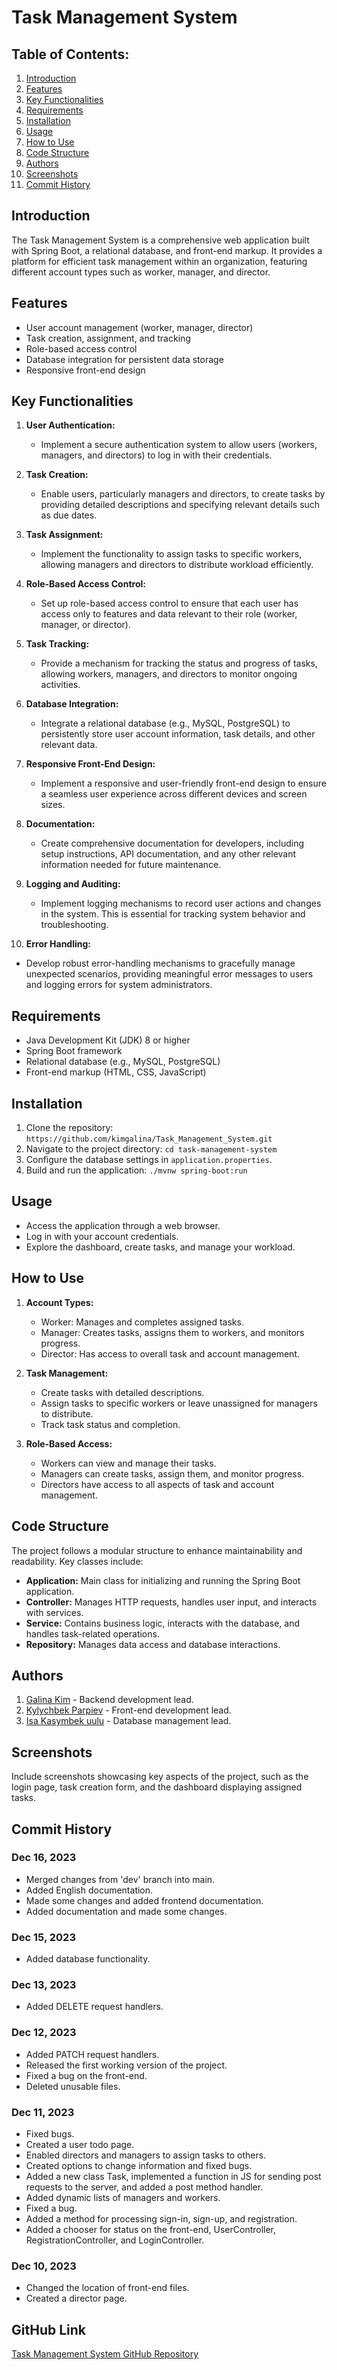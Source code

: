 # Task Management System

## Table of Contents:
1. [Introduction](#introduction)
2. [Features](#features)
3. [Key Functionalities](#key-functionalities)
4. [Requirements](#requirements)
5. [Installation](#installation)
6. [Usage](#usage)
7. [How to Use](#how-to-use)
8. [Code Structure](#code-structure)
9. [Authors](#authors)
10. [Screenshots](#screenshots)
11. [Commit History](#commit-history)

## Introduction
The Task Management System is a comprehensive web application built with Spring Boot, a relational database, and front-end markup. It provides a platform for efficient task management within an organization, featuring different account types such as worker, manager, and director.

## Features
- User account management (worker, manager, director)
- Task creation, assignment, and tracking
- Role-based access control
- Database integration for persistent data storage
- Responsive front-end design

## Key Functionalities
1. **User Authentication:**
   - Implement a secure authentication system to allow users (workers, managers, and directors) to log in with their credentials.

2. **Task Creation:**
   - Enable users, particularly managers and directors, to create tasks by providing detailed descriptions and specifying relevant details such as due dates.

3. **Task Assignment:**
   - Implement the functionality to assign tasks to specific workers, allowing managers and directors to distribute workload efficiently.

4. **Role-Based Access Control:**
   - Set up role-based access control to ensure that each user has access only to features and data relevant to their role (worker, manager, or director).

5. **Task Tracking:**
   - Provide a mechanism for tracking the status and progress of tasks, allowing workers, managers, and directors to monitor ongoing activities.

6. **Database Integration:**
   - Integrate a relational database (e.g., MySQL, PostgreSQL) to persistently store user account information, task details, and other relevant data.

7. **Responsive Front-End Design:**
   - Implement a responsive and user-friendly front-end design to ensure a seamless user experience across different devices and screen sizes.

8. **Documentation:**
   - Create comprehensive documentation for developers, including setup instructions, API documentation, and any other relevant information needed for future maintenance.

9. **Logging and Auditing:**
   - Implement logging mechanisms to record user actions and changes in the system. This is essential for tracking system behavior and troubleshooting.

10. **Error Handling:**
   - Develop robust error-handling mechanisms to gracefully manage unexpected scenarios, providing meaningful error messages to users and logging errors for system administrators.

## Requirements
- Java Development Kit (JDK) 8 or higher
- Spring Boot framework
- Relational database (e.g., MySQL, PostgreSQL)
- Front-end markup (HTML, CSS, JavaScript)

## Installation
1. Clone the repository: `https://github.com/kimgalina/Task_Management_System.git`
2. Navigate to the project directory: `cd task-management-system`
3. Configure the database settings in `application.properties`.
4. Build and run the application: `./mvnw spring-boot:run`

## Usage
- Access the application through a web browser.
- Log in with your account credentials.
- Explore the dashboard, create tasks, and manage your workload.

## How to Use
1. **Account Types:**
   - Worker: Manages and completes assigned tasks.
   - Manager: Creates tasks, assigns them to workers, and monitors progress.
   - Director: Has access to overall task and account management.

2. **Task Management:**
   - Create tasks with detailed descriptions.
   - Assign tasks to specific workers or leave unassigned for managers to distribute.
   - Track task status and completion.

3. **Role-Based Access:**
   - Workers can view and manage their tasks.
   - Managers can create tasks, assign them, and monitor progress.
   - Directors have access to all aspects of task and account management.

## Code Structure
The project follows a modular structure to enhance maintainability and readability. Key classes include:
- **Application:** Main class for initializing and running the Spring Boot application.
- **Controller:** Manages HTTP requests, handles user input, and interacts with services.
- **Service:** Contains business logic, interacts with the database, and handles task-related operations.
- **Repository:** Manages data access and database interactions.

## Authors
1. [Galina Kim](https://t.me/genriettakim) - Backend development lead.
2. [Kylychbek Parpiev](https://t.me/vkusnoochennn) - Front-end development lead.
3. [Isa Kasymbek uulu](https://t.me/jes_sues) - Database management lead.

## Screenshots
Include screenshots showcasing key aspects of the project, such as the login page, task creation form, and the dashboard displaying assigned tasks.

## Commit History

### Dec 16, 2023
- Merged changes from 'dev' branch into main.
- Added English documentation.
- Made some changes and added frontend documentation.
- Added documentation and made some changes.

### Dec 15, 2023
- Added database functionality.

### Dec 13, 2023
- Added DELETE request handlers.

### Dec 12, 2023
- Added PATCH request handlers.
- Released the first working version of the project.
- Fixed a bug on the front-end.
- Deleted unusable files.

### Dec 11, 2023
- Fixed bugs.
- Created a user todo page.
- Enabled directors and managers to assign tasks to others.
- Created options to change information and fixed bugs.
- Added a new class Task, implemented a function in JS for sending post requests to the server, and added a post method handler.
- Added dynamic lists of managers and workers.
- Fixed a bug.
- Added a method for processing sign-in, sign-up, and registration.
- Added a chooser for status on the front-end, UserController, RegistrationController, and LoginController.

### Dec 10, 2023
- Changed the location of front-end files.
- Created a director page.

## GitHub Link
[Task Management System GitHub Repository](https://github.com/kimgalina/Task_Management_System)
